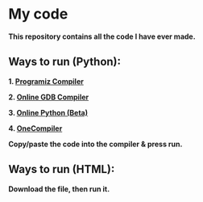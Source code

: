 # My code
**This repository contains all the code I have ever made.**
## Ways to run (Python):
**1. [Programiz Compiler](https://www.programiz.com/python-programming/online-compiler/)**

**2. [Online GDB Compiler](https://www.onlinegdb.com/online_python_compiler)**

**3. [Online Python (Beta)](https://www.online-python.com/online_python_compiler)**

**4. [OneCompiler](https://onecompiler.com/python)**

**Copy/paste the code into the compiler & press run.**
## Ways to run (HTML):
**Download the file, then run it.**
